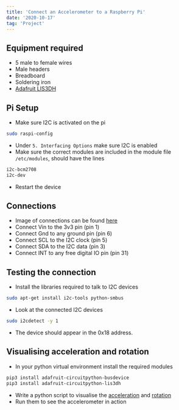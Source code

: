 ```yaml
---
title: 'Connect an Accelerometer to a Raspberry Pi'
date: '2020-10-17'
tag: 'Project'
---
```


## Equipment required
* 5 male to female wires
* Male headers
* Breadboard
* Soldering iron
* [Adafruit LIS3DH](https://learn.adafruit.com/adafruit-lis3dh-triple-axis-accelerometer-breakout/overview)

## Pi Setup
* Make sure I2C is activated on the pi

```bash
sudo raspi-config
```

* Under `5. Interfacing Options` make sure I2C is enabled
* Make sure the correct modules are included in the module file `/etc/modules`, should have the lines

```bash
i2c-bcm2708
i2c-dev
```

* Restart the device

## Connections
* Image of connections can be found [here](https://learn.adafruit.com/adafruit-lis3dh-triple-axis-accelerometer-breakout/python-circuitpython)
* Connect Vin to the 3v3 pin (pin 1)
* Connect Gnd to any ground pin (pin 6)
* Connect SCL to the I2C clock (pin 5)
* Connect SDA to the I2C data (pin 3)
* Connect INT to any free digital IO pin (pin 31)

## Testing the connection
* Install the libraries required to talk to I2C devices

```bash
sudo apt-get install i2c-tools python-smbus
```

* Look at the connected I2C devices

```bash
sudo i2cdetect -y 1
```

* The device should appear in the 0x18 address.

## Visualising acceleration and rotation
* In your python virtual environment install the required modules

```bash
pip3 install adafruit-circuitpython-busdevice
pip3 install adafruit-circuitpython-lis3dh
```

* Write a python script to visualise the [acceleration](https://github.com/tgrbrooks/RoboAI/blob/master/src/movement/acceleration.py) and [rotation](https://github.com/tgrbrooks/RoboAI/blob/master/src/movement/orientation.py)
* Run them to see the accelerometer in action